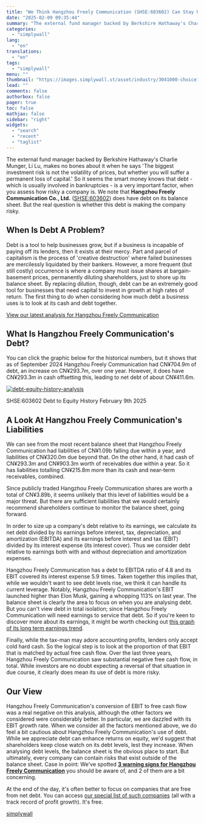 ```yaml
---
title: "We Think Hangzhou Freely Communication (SHSE:603602) Can Stay On Top Of Its Debt"
date: "2025-02-09 09:35:44"
summary: "The external fund manager backed by Berkshire Hathaway's Charlie Munger, Li Lu, makes no bones about it when he says 'The biggest investment risk is not the volatility of prices, but whether you will suffer a permanent loss of capital.' So it seems the smart money knows that debt -..."
categories:
  - "simplywall"
lang:
  - "en"
translations:
  - "en"
tags:
  - "simplywall"
menu: ""
thumbnail: "https://images.simplywall.st/asset/industry/3041000-choice1-main-header/1585186744280"
lead: ""
comments: false
authorbox: false
pager: true
toc: false
mathjax: false
sidebar: "right"
widgets:
  - "search"
  - "recent"
  - "taglist"
---
```


The external fund manager backed by Berkshire Hathaway's Charlie Munger, Li Lu, makes no bones about it when he says 'The biggest investment risk is not the volatility of prices, but whether you will suffer a permanent loss of capital.' So it seems the smart money knows that debt - which is usually involved in bankruptcies - is a very important factor, when you assess how risky a company is. We note that **Hangzhou Freely Communication Co., Ltd.** ([SHSE:603602](https://simplywall.st/stocks/cn/capital-goods/shse-603602/hangzhou-freely-communication-shares)) does have debt on its balance sheet. But the real question is whether this debt is making the company risky.

When Is Debt A Problem?
-----------------------

Debt is a tool to help businesses grow, but if a business is incapable of paying off its lenders, then it exists at their mercy. Part and parcel of capitalism is the process of 'creative destruction' where failed businesses are mercilessly liquidated by their bankers. However, a more frequent (but still costly) occurrence is where a company must issue shares at bargain-basement prices, permanently diluting shareholders, just to shore up its balance sheet. By replacing dilution, though, debt can be an extremely good tool for businesses that need capital to invest in growth at high rates of return. The first thing to do when considering how much debt a business uses is to look at its cash and debt together.

 [View our latest analysis for Hangzhou Freely Communication](https://simplywall.st/stocks/cn/capital-goods/shse-603602/hangzhou-freely-communication-shares) 

What Is Hangzhou Freely Communication's Debt?
---------------------------------------------

You can click the graphic below for the historical numbers, but it shows that as of September 2024 Hangzhou Freely Communication had CN¥704.9m of debt, an increase on CN¥293.7m, over one year. However, it does have CN¥293.3m in cash offsetting this, leading to net debt of about CN¥411.6m.

[![debt-equity-history-analysis](https://images.simplywall.st/asset/chart/39689108-debt-equity-history-analysis-1-dark/1739059634395)](https://simplywall.st/stocks/cn/capital-goods/shse-603602/hangzhou-freely-communication-shares/health)

SHSE:603602 Debt to Equity History February 9th 2025

A Look At Hangzhou Freely Communication's Liabilities
-----------------------------------------------------

We can see from the most recent balance sheet that Hangzhou Freely Communication had liabilities of CN¥1.09b falling due within a year, and liabilities of CN¥320.0m due beyond that. On the other hand, it had cash of CN¥293.3m and CN¥903.3m worth of receivables due within a year. So it has liabilities totalling CN¥215.8m more than its cash and near-term receivables, combined.

Since publicly traded Hangzhou Freely Communication shares are worth a total of CN¥3.89b, it seems unlikely that this level of liabilities would be a major threat. But there are sufficient liabilities that we would certainly recommend shareholders continue to monitor the balance sheet, going forward.

In order to size up a company's debt relative to its earnings, we calculate its net debt divided by its earnings before interest, tax, depreciation, and amortization (EBITDA) and its earnings before interest and tax (EBIT) divided by its interest expense (its interest cover). Thus we consider debt relative to earnings both with and without depreciation and amortization expenses.

Hangzhou Freely Communication has a debt to EBITDA ratio of 4.8 and its EBIT covered its interest expense 5.9 times. Taken together this implies that, while we wouldn't want to see debt levels rise, we think it can handle its current leverage. Notably, Hangzhou Freely Communication's EBIT launched higher than Elon Musk, gaining a whopping 113% on last year. The balance sheet is clearly the area to focus on when you are analysing debt. But you can't view debt in total isolation; since Hangzhou Freely Communication will need earnings to service that debt. So if you're keen to discover more about its earnings, it might be worth checking out [this graph of its long term earnings trend](https://simplywall.st/stocks/cn/capital-goods/shse-603602/hangzhou-freely-communication-shares/past).

Finally, while the tax-man may adore accounting profits, lenders only accept cold hard cash. So the logical step is to look at the proportion of that EBIT that is matched by actual free cash flow. Over the last three years, Hangzhou Freely Communication saw substantial negative free cash flow, in total. While investors are no doubt expecting a reversal of that situation in due course, it clearly does mean its use of debt is more risky.

Our View
--------

Hangzhou Freely Communication's conversion of EBIT to free cash flow was a real negative on this analysis, although the other factors we considered were considerably better. In particular, we are dazzled with its EBIT growth rate. When we consider all the factors mentioned above, we do feel a bit cautious about Hangzhou Freely Communication's use of debt. While we appreciate debt can enhance returns on equity, we'd suggest that shareholders keep close watch on its debt levels, lest they increase. When analysing debt levels, the balance sheet is the obvious place to start. But ultimately, every company can contain risks that exist outside of the balance sheet. Case in point: We've spotted  [**3 warning signs for Hangzhou Freely Communication**](https://simplywall.st/stocks/cn/capital-goods/shse-603602/hangzhou-freely-communication-shares)  you should be aware of, and 2 of them are a bit concerning.

At the end of the day, it's often better to focus on companies that are free from net debt. You can access [our special list of such companies](https://simplywall.st/discover/investing-ideas/27012/net-cash-stocks-with-a-growth-track-record) (all with a track record of profit growth). It's free.

[simplywall](https://simplywall.st/stocks/cn/capital-goods/shse-603602/hangzhou-freely-communication-shares/news/we-think-hangzhou-freely-communication-shse603602-can-stay-o)
